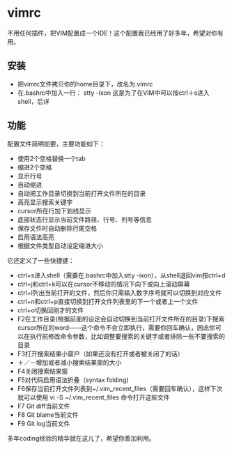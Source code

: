 # vimrc
不用任何插件，把VIM配置成一个IDE！这个配置我已经用了好多年，希望对你有用。

## 安装
* 把vimrc文件拷贝你的home目录下，改名为.vimrc
* 在.bashrc中加入一行：
  stty -ixon
  这是为了在VIM中可以按ctrl＋s进入shell，后详
  
## 功能
配置文件简明扼要，主要功能如下：
* 使用2个空格替换一个tab
* 缩进2个空格
* 显示行号
* 自动缩进
* 自动把工作目录切换到当前打开文件所在的目录
* 高亮显示搜索关键字
* cursor所在行加下划线显示
* 底部状态行显示当前文件路径、行号、列号等信息
* 保存文件时自动删除行尾空格
* 启用语法高亮
* 根据文件类型自动设定缩进大小

它还定义了一些快捷键：
* ctrl+s进入shell（需要在.bashrc中加入stty -ixon），从shell退回vim按ctrl+d
* ctrl+j和ctrl+k可以在cursor不移动的情况下向下或向上滚动屏幕
* ctrl+l列出当前打开的文件，然后你只需输入数字序号就可以切换到对应文件
* ctrl+n和ctrl+p直接切换到打开文件列表里的下一个或者上一个文件
* ctrl+o切换回刚才的文件
* F2在工作目录(根据前面的设定会自动切换到当前打开文件所在的目录)下搜索cursor所在的word——这个命令不会立即执行，需要你回车确认，因此你可以在执行前修改命令参数，比如调整要搜索的关键字或者排除一些不要搜索的目录
* F3打开搜索结果小窗户（如果还没有打开或者被关闭了的话）
* ＋／－增加或者减小搜索结果窗的大小
* F4关闭搜索结果窗
* F5对代码启用语法折叠（syntax folding)
* F6保存当前打开文件列表到~/.vim_recent_files（需要回车确认），这样下次就可以使用 vi -S ~/.vim_recent_files 命令打开这些文件
* F7 Git diff当前文件
* F8 Git blame当前文件
* F9 Git log当前文件

多年coding经验的精华就在这儿了，希望你善加利用。
